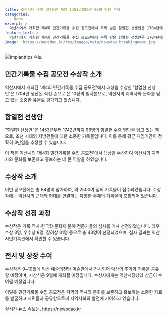 ```yaml
---
title: 조선시대 수령 3년평균 재임 1453년289년 96명 명단 주목
categories:
  - News
excerpt: >
  익산시에서 개최한 제4회 민간기록물 수집 공모전에서 주목 받은 함열현 선생안은 1704년에 제작된 책으로, 직접 필사한 10장의 닥나무 재질 필사본이다. 이 책에는 96명의 전북 익산시 함열현 수령 명단이 포함되어 있으며, 조선 시대 289년 간 함열현을 다스린 수령들의 재임기간이 평균 3년으로 추정된다. 이 책은 제4회 민간기록물 수집 공모전에서 대상을 수상하였으며, 수상작은 9월에 열리는 전시회에서 공개될 예정이다.
feature_text: >
  익산시에서 개최한 제4회 민간기록물 수집 공모전에서 주목 받은 함열현 선생안은 1704년에 제작된 책으로, 직접 필사한 10장의 닥나무 재질 필사본이다. 이 책에는 96명의 전북 익산시 함열현 수령 명단이 포함되어 있으며, 조선 시대 289년 간 함열현을 다스린 수령들의 재임기간이 평균 3년으로 추정된다. 이 책은 제4회 민간기록물 수집 공모전에서 대상을 수상하였으며, 수상작은 9월에 열리는 전시회에서 공개될 예정이다.
image: 'https://newsdao.kr/res/images/meta/newsdao_breakingnews.jpg'
---
```


<p><img src="https://newsdao.kr/res/images/meta/newsdao_breakingnews.jpg" alt="implanttips 속보" /></p>

<h2 data-ke-size="size26">민간기록물 수집 공모전 수상작 소개</h2>

<p data-ke-size="size16">익산시에서 개최된 '제4회 민간기록물 수집 공모전'에서 대상을 수상한 '함열현 선생안'은 1704년 생산된 직접 손으로 쓴 10장의 필사본으로, 익산시의 지역사와 문화를 담고 있는 소중한 유물로 평가되고 있습니다.</p>

<h2 data-ke-size="size26">함열현 선생안</h2>

<p data-ke-size="size16">"함열현 선생안"은 1453년부터 1742년까지 96명의 함열현 수령 명단을 담고 있는 책으로, 조선 시대의 지방관들에 대한 소중한 기록물입니다. 이를 통해 평균 재임기간이 정확히 3년임을 추정할 수 있습니다.</p>

<p data-ke-size="size16">이 책은 익산시의 '제4회 민간기록물 수집 공모전'에서 대상을 수상하여 익산시의 지역사와 문화를 보존하고 홍보하는 데 큰 역할을 하였습니다.</p>

<h2 data-ke-size="size26">수상작 소개</h2>

<p data-ke-size="size16">이번 공모전에는 총 84명이 참가하여, 약 2500여 점의 기록물이 접수되었습니다. 수상작에는 익산시의 근대와 현대를 연결하는 다양한 주제의 기록물이 포함되어 있습니다.</p>

<h2 data-ke-size="size26">수상작 선정 과정</h2>

<p data-ke-size="size16">수상작은 기록·역사·한국학·문화재 분야 전문가들의 심사를 거쳐 선정되었습니다. 최우수상 3명, 우수상 8명, 장려상 31명 등으로 총 43명이 선정되었으며, 심사 결과는 익산시민기록관에서 확인할 수 있습니다.</p>

<h2 data-ke-size="size26">전시 및 상장 수여</h2>

<p data-ke-size="size16">수상작은 9~10월에 익산 예술의전당 미술관에서 전시되어 익산의 추억과 기록을 공유할 예정이며, 시상식은 9월에 개최될 예정입니다. 수상자에게는 익산시장상과 상금이 수여될 예정입니다.</p>

<p data-ke-size="size16">이렇듯 민간기록물 수집 공모전은 지역의 역사와 문화를 보존하고 홍보하는 소중한 자료를 발굴하고 시민들과 공유함으로써 지역사회의 발전에 기여하고 있습니다.</p>
실시간 뉴스 속보는, <a href="https://newsdao.kr" rel="dofollow">https://newsdao.kr</a>


